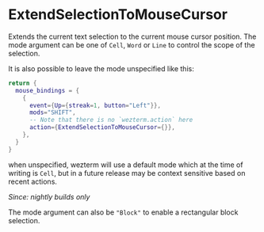 # ExtendSelectionToMouseCursor

Extends the current text selection to the current mouse cursor position.
The mode argument can be one of `Cell`, `Word` or `Line` to control
the scope of the selection.

It is also possible to leave the mode unspecified like this:

```lua
return {
  mouse_bindings = {
    {
      event={Up={streak=1, button="Left"}},
      mods="SHIFT",
      -- Note that there is no `wezterm.action` here
      action={ExtendSelectionToMouseCursor={}},
    },
  }
}
```

when unspecified, wezterm will use a default mode which at the time
of writing is `Cell`, but in a future release may be context sensitive
based on recent actions.

*Since: nightly builds only*

The mode argument can also be `"Block"` to enable a rectangular block selection.
